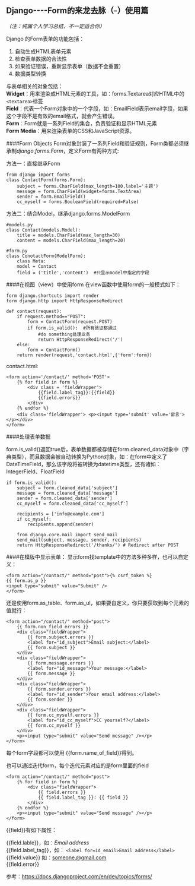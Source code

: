 Django----Form的来龙去脉（-）使用篇
-------------------------------
*（注：纯属个人学习总结，不一定适合你）*  

Django 的Form表单的功能包括：  
1. 自动生成HTML表单元素  
2. 检查表单数据的合法性  
3. 如果验证错误，重新显示表单（数据不会重置）  
4. 数据类型转换  

与表单相关的对象包括：  
**Widget**：用来渲染成HTML元素的工具，如：forms.Textarea对应HTML中的`<textarea>`标签  
**Field**：代表一个Form对象中的一个字段，如：EmailField表示email字段，如果这个字段不是有效的email格式，就会产生错误。  
**Form**：Form就是一系列Field的集合，负责验证和显示HTML元素  
**Form Media**：用来渲染表单的CSS和JavaScript资源。  

####Form Objects
Form对象封装了一系列Field和验证规则，Form类都必须继承制*django.forms.Form*，定义Form有两种方式:  

方法一：直接继承Form   

    from django import forms
    class ContactForm(forms.Form):
        subject = forms.CharField(max_length=100,label='主题')
        message = form.CharField(widget=forms.TextArea)
        sender = form.EmailField()
        cc_myself = forms.BooleanField(required=False)

方法二：结合Model，继承django.forms.ModelForm  

    #models.py
    class Contact(models.Model):
        title = models.CharField(max_length=30)
        content = models.CharField(max_length=20)
    
    #form.py
    class ConotactForm(ModelForm):
        class Meta:
        model = Contact
        field = ('title','content')  #只显示model中指定的字段

####在视图（view）中使用form 
在view函数中使用form的一般模式如下：  

    form django.shortcuts import render
    form django.http import HttpResponseRedirect
    
    def contact(request):
        if request.method=="POST":
            form = ContactForm(request.POST)
            if form.is_valid():  #所有验证都通过
                #do something处理业务
                return HttpResponseRedirect('/')
        else:
            form = ContactForm()
        return render(request,'contact.html',{'form':form})

contact.html:  

    <form action='/contact/' method='POST'>
        {% for field in form %}
            <div class = 'fieldWrapper'>
                {{field.label_tag}}:{{field}}
                {{field.errors}}
            </div>
        {% endfor %}
        <div class='fieldWrapper'> <p><input type='submit' value='留言'></p></div>
    </form>

####处理表单数据  

form.is_valid()返回true后，表单数据都被存储在form.cleaned_data对象中（字典类型），而且数据会被自动转换为Python对象，如：在form中定义了DateTimeField，那么该字段将被转换为datetime类型，还有诸如：IntegerField、FloatField  

    if form.is_valid():
        subject = form.cleaned_data['subject']
        message = form.cleaned_data['message']
        sender = form.cleaned_data['sender']
        cc_myself = form.cleaned_data['cc_myself']
    
        recipients = ['info@example.com']
        if cc_myself:
            recipients.append(sender)
    
        from django.core.mail import send_mail
        send_mail(subject, message, sender, recipients)
        return HttpResponseRedirect('/thanks/') # Redirect after POST


####在模版中显示表单：
显示form找template中的方法多种多样，也可以自定义：  

    <form action="/contact/" method="post">{% csrf_token %}
    {{ form.as_p }}
    <input type="submit" value="Submit" />
    </form>

还是使用form.as_table、form.as_ul，如果要自定义，你只要获取到每个元素的值就行：  

    <form action="/contact/" method="post">
        {{ form.non_field_errors }}
        <div class="fieldWrapper">
            {{ form.subject.errors }}
            <label for="id_subject">Email subject:</label>
            {{ form.subject }}
        </div>
        <div class="fieldWrapper">
            {{ form.message.errors }}
            <label for="id_message">Your message:</label>
            {{ form.message }}
        </div>
        <div class="fieldWrapper">
            {{ form.sender.errors }}
            <label for="id_sender">Your email address:</label>
            {{ form.sender }}
        </div>
        <div class="fieldWrapper">
            {{ form.cc_myself.errors }}
            <label for="id_cc_myself">CC yourself?</label>
            {{ form.cc_myself }}
        </div>
        <p><input type="submit" value="Send message" /></p>
    </form>
每个form字段都可以使用 {{form.name_of_field}}得到。

也可以通过迭代form，每个迭代元素对应的是form里面的field  

    <form action="/contact/" method="post">
        {% for field in form %}
            <div class="fieldWrapper">
                {{ field.errors }}
                {{ field.label_tag }}: {{ field }}
            </div>
        {% endfor %}
        <p><input type="submit" value="Send message" /></p>
    </form>
{{field}}有如下属性：  

{{field.lable}}，如：*Email address*  
{{field.label\_tag}}，如： `<label for=id_email>Email address</label>`  
{{field.value}} 如：someone.@gmail.com  
{{field.error}}  

参考：https://docs.djangoproject.com/en/dev/topics/forms/  
